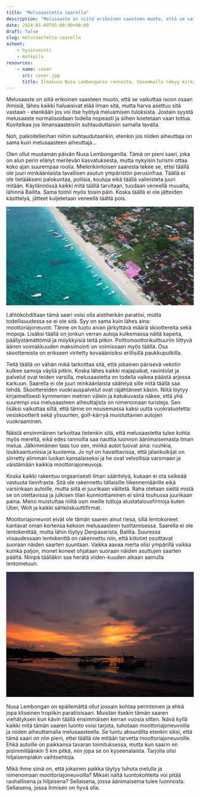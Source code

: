 ```yaml
---
title: "Melusaastetta saarella"
description: "Melusaaste on siitä erikoinen saasteen muoto, että se vaikuttaa isoon osaan ihmisiä, lähes kaikki haluaisivat elää ilman sitä, mutta harva asettuu sitä vastaan"
date: 2024-01-09T05:00:00+08:00
draft: false
slug: melusaastetta-saarella
aiheet:
    - hyvinvointi
    - matkailu
resources:
    - name: cover
      src: cover.jpg
      title: Ilmakuva Nusa Lembonganin rannasta. Vasemmalla näkyy kirkas meri ja oikealla vehreyden ja palmujen keskelle rakennettua asutusta. Teitä näkyy hyvin vähän tai ne ovat kapeita polkuja.
---
```


Melusaaste on siitä erikoinen saasteen muoto, että se vaikuttaa isoon osaan ihmisiä, lähes kaikki haluaisivat elää ilman sitä, mutta harva asettuu sitä vastaan - etenkään jos voi itse hyötyä meluamisen tuloksista. Jostain syystä melusaaste normalisoidaan todella nopeasti ja siihen koetetaan vaan tottua. Kuvitelkaa jos ilmansaasteisiin suhtauduttaisiin samalla tavalla. 

<!--more-->

Noh, paikoitellenhan niihin suhtaudutaankin, etenkin jos niiden aiheuttaja on sama kuin melusaasteen aiheuttaja...

Olen ollut muutaman päivän Nusa Lembonganilla. Tämä on pieni saari, joka on alun perin elänyt merilevän kasvatuksesta, mutta nykyisin turismi ottaa koko ajan suurempaa roolia. Mielenkiintoisen saaresta tekee se, ettei täällä ole juuri minkäänlaista tavallisen asutun ympäristön perusinfraa. Täällä ei ole tietääkseni palokuntaa, poliisia, kouluja eikä täällä valmisteta juuri mitään. Käytännössä kaikki mitä täällä tarvitaan, tuodaan veneellä muualta, lähinnä Balilta. Sama toimii myös toisin päin. Koska täällä ei ole jätteiden käsittelyä, jätteet kuljetetaan veneellä täältä pois.

![Ilmakuva Nusa Lembonganin rannasta. Vasemmalla näkyy kirkas meri ja oikealla vehreyden ja palmujen keskelle rakennettua asutusta. Teitä näkyy hyvin vähän tai ne ovat kapeita polkuja.](cover.jpg "Nusa Lembonganin asutus on vehreyden ja kirkkaan meriveren äärelle rakentunut. Talojen välissä kulkee kapeita polkuja, mutta leveitä teitä siellä on muutamaa pääkatua lukuun ottamatta todella vähän.")

Lähtökohdiltaan tämä saari voisi olla aistiherkän paratiisi, mutta todellisuudessa se ei ole sitä. Syy on sama kuin lähes aina: moottoriajoneuvot. Tänne on tuotu aivan järkyttävä määrä skoottereita sekä mopoja. Lisäksi täällä on jonkun verran autoja kulkemassa näitä kapeita, päällystämättömiä ja möykkyisiä teitä pitkin. Polttomoottorikulttuuriin liittyvä äänen voimakkuuden maksimointi on voimissaan myös täällä. Osa skoottereista on erikseen viritetty kovaäänisiksi erillisillä paukkuputkilla.

Teitä täällä on vähän mikä tarkoittaa sitä, että jokainen pärisevä vekotin kulkee samoja väyliä pitkin. Koska lähes kaikki majapaikat, ravintolat ja palvelut ovat teiden varsilla, melusaastetta on todella vaikea päästä arjessa karkuun. Saarella ei ole juuri minkäänlaista säätelyä sille mitä täällä saa tehdä. Skoottereiden vuokrauspalvelut ovat räjähtäneet käsiin. Niitä löytyy kirjaimellisesti kymmenien metrien välein ja katukuvasta näkee, että yhä suurempi osa melusaasteen aiheuttajista on nimenomaan turisteja. Sen lisäksi vaikuttaa siltä, että tänne on nousemassa kaksi uutta vuokratuotetta: vesiskootterit sekä ylisuurten, golf-kärryä muistuttavien autojen vuokraaminen.

Näistä ensimmäinen tarkoittaa tietenkin sitä, että melusaastetta tulee kohta myös mereltä, eikä edes rannoilla saa nauttia luonnon äänimaisemasta ilman melua. Jälkimmäinen taas tuo sen, minkä autot tuovat aina: ruuhkia, loukkaantumisia ja kuolemia. Jo nyt on havaittavissa, että jalankulkijat on siirretty alimman luokan kansalaiseksi ja he ovat velvollisia varomaan ja väistämään kaikkia moottoriajoneuvoja.

Koska kaikki rakentuu orgaanisesti ilman sääntelyä, kukaan ei ota selkeää vastuuta tieinfrasta. Sitä ole rakennettu tällaisille liikennemäärille eikä varsinkaan autoille, mutta siitä ei juurikaan välitetä. Raha otetaan sieltä mistä se on otettavissa ja julkisen tilan kunnioittaminen ei siinä touhussa juurikaan paina. Meno muistuttaa niiltä osin meille tuttuja alustatalousfirmoja kuten Uber, Wolt ja kaikki sähköskuuttifirmat.

Moottoriajoneuvot eivät ole tämän saaren ainut riesa, sillä lentokoneet kantavat oman kortensa kekoon melusaasteen tuottamisessa. Saarella ei ole lentokenttää, mutta lähin löytyy Denpasarista, Balilta. Suuressa viisaudessaan lentokenttä on rakennettu niin, että kiitotiet osoittavat suoraan näiden saarten suuntaan. Vaikka aavaa merta olisi ympärillä vaikka kuinka paljon, monet koneet ohjataan suoraan näiden asuttujen saarten päältä. Niinpä täälläkin saa herätä viiden-kuuden aikaan aamulla lentomeluun.

![Auringonlasku meren rannassa. Vedessä näkyy veneiden silhuetteja taivas on täynnä keltaisen, oranssin ja violetin sävyjä. Näyttää kuin taivas olisi tulessa.](auringonlasku.jpg "Vielä toistaiseksi tällaisista näkymistä on mahdollista nauttia ilman merkittävää melusaastetta, mutta pian sekin voi olla ohi, mikäli vesiskoottereiden vuokrausbisnes räjähtää käsiin ja lentoliikenteen määrä lisääntyy.")

Nusa Lembongan on epäilemättä ollut jossain kohtaa perinteinen ja ehkä jopa kliseinen tropiikin paratiisisaari. Muistan itsekin tämän saaren viehätyksen kun kävin täällä ensimmäisen kerran vuosia sitten. Ikävä kyllä kaikki mitä tämän saaren luonto voisi tarjota, tuhotaan moottoriajoneuvoilla ja niiden aiheuttamalla melusaasteella. Se tuntu absurdilta etenkin siksi, että tämä saari on niin pieni, ettei täällä ole mitään tarvetta moottoriajoneuvoille. Ehkä autoille on paikkansa tavaran toimituksessa, mutta kun saarin on pisimmilläänkin 5 km pitkä, niin jopa se on kyseenalaista. Tarjolla olisi hiljaisempiakin vaihtoehtoja.

Mikä ihme siinä on, että jokainen paikka täytyy tuhota melulla ja nimenomaan moottoriajoneuvoilla? Miksei näitä luontokohteita voi pitää rauhallisena ja hiljaisena? Sellaisena, jossa äänimaisema tulee luonnosta. Sellaisena, jossa ihmisen on hyvä olla.
